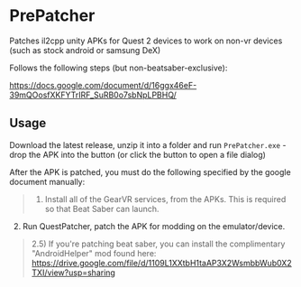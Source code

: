 # PrePatcher

Patches il2cpp unity APKs for Quest 2 devices to work on non-vr devices (such as stock android or samsung DeX)

Follows the following steps (but non-beatsaber-exclusive):

https://docs.google.com/document/d/16ggx46eF-39mQOosfXKFYTrIRF_SuRB0o7sbNpLPBHQ/

## Usage

Download the latest release, unzip it into a folder and run `PrePatcher.exe` - drop the APK into the button (or click the button to open a file dialog)

After the APK is patched, you must do the following specified by the google document manually:

> 1) Install all of the GearVR services, from the APKs. This is required so that Beat Saber can launch.
2) Run QuestPatcher, patch the APK for modding on the emulator/device.
> 2.5) If you're patching beat saber, you can install the complimentary "AndroidHelper" mod found here: https://drive.google.com/file/d/1109L1XXtbH1taAP3X2WsmbbWub0X2TXI/view?usp=sharing